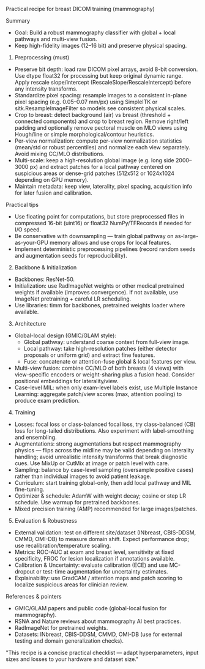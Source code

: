 Practical recipe for breast DICOM training (mammography)

Summary

- Goal: Build a robust mammography classifier with global + local pathways and multi-view fusion.
- Keep high-fidelity images (12–16 bit) and preserve physical spacing.

1) Preprocessing (must)

- Preserve bit depth: load raw DICOM pixel arrays, avoid 8-bit conversion. Use dtype float32 for processing but keep original dynamic range. Apply rescale slope/intercept (RescaleSlope/RescaleIntercept) before any intensity transforms.
- Standardize pixel spacing: resample images to a consistent in-plane pixel spacing (e.g. 0.05–0.07 mm/px) using SimpleITK or sitk.ResampleImageFilter so models see consistent physical scales.
- Crop to breast: detect background (air) vs breast (threshold + connected components) and crop to breast region. Remove right/left padding and optionally remove pectoral muscle on MLO views using Hough/line or simple morphological/contour heuristics.
- Per-view normalization: compute per-view normalization statistics (mean/std or robust percentiles) and normalize each view separately. Avoid mixing CC/MLO distributions.
- Multi-scale: keep a high-resolution global image (e.g. long side 2000–3000 px) and extract patches for a local pathway centered on suspicious areas or dense-grid patches (512x512 or 1024x1024 depending on GPU memory).
- Maintain metadata: keep view, laterality, pixel spacing, acquisition info for later fusion and calibration.

Practical tips

- Use floating point for computations, but store preprocessed files in compressed 16-bit (uint16) or float32 NumPy/TFRecords if needed for I/O speed.
- Be conservative with downsampling — train global pathway on as-large-as-your-GPU memory allows and use crops for local features.
- Implement deterministic preprocessing pipelines (record random seeds and augmentation seeds for reproducibility).

2) Backbone & Initialization

- Backbones: ResNet-50.
- Initialization: use RadImageNet weights or other medical pretrained weights if available (improves convergence). If not available, use ImageNet pretraining + careful LR scheduling.
- Use libraries: timm for backbones, pretrained weights loader where available.

3) Architecture

- Global-local design (GMIC/GLAM style):
  - Global pathway: understand coarse context from full-view image.
  - Local pathway: take high-resolution patches (either detector proposals or uniform grid) and extract fine features.
  - Fuse: concatenate or attention-fuse global & local features per view.
- Multi-view fusion: combine CC/MLO of both breasts (4 views) with view-specific encoders or weight-sharing plus a fusion head. Consider positional embeddings for laterality/view.
- Case-level MIL: when only exam-level labels exist, use Multiple Instance Learning: aggregate patch/view scores (max, attention pooling) to produce exam prediction.

4) Training

- Losses: focal loss or class-balanced focal loss, try class-balanced (CB) loss for long-tailed distributions. Also experiment with label-smoothing and ensembling.
- Augmentations: strong augmentations but respect mammography physics — flips across the midline may be valid depending on laterality handling; avoid unrealistic intensity transforms that break diagnostic cues. Use MixUp or CutMix at image or patch level with care.
- Sampling: balance by case-level sampling (oversample positive cases) rather than individual images to avoid patient leakage.
- Curriculum: start training global-only, then add local pathway and MIL fine-tuning.
- Optimizer & schedule: AdamW with weight decay; cosine or step LR schedule. Use warmup for pretrained backbones.
- Mixed precision training (AMP) recommended for large images/patches.

5) Evaluation & Robustness

- External validation: test on different site/dataset (INbreast, CBIS-DDSM, CMMD, OMI-DB) to measure domain shift. Expect performance drop; use recalibration/temperature scaling.
- Metrics: ROC-AUC at exam and breast level, sensitivity at fixed specificity, FROC for lesion localization if annotations available.
- Calibration & Uncertainty: evaluate calibration (ECE) and use MC-dropout or test-time augmentation for uncertainty estimates.
- Explainability: use GradCAM / attention maps and patch scoring to localize suspicious areas for clinician review.

References & pointers

- GMIC/GLAM papers and public code (global-local fusion for mammography).
- RSNA and Nature reviews about mammography AI best practices.
- RadImageNet for pretrained weights.
- Datasets: INbreast, CBIS-DDSM, CMMD, OMI-DB (use for external testing and domain generalization checks).

"This recipe is a concise practical checklist — adapt hyperparameters, input sizes and losses to your hardware and dataset size."
